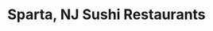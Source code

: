 ---
layout: city
title: Sparta, NJ Sushi Restaurants
permalink: /new-jersey/sparta/
stateAbbr: NJ
stateName: New Jersey
cityName: Sparta
---